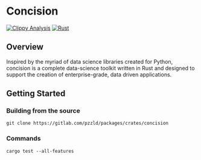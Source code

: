 # Concision

[![Clippy Analysis](https://github.com/scattered-systems/concision/actions/workflows/rust-clippy.yml/badge.svg)](https://github.com/scattered-systems/concision/actions/workflows/rust-clippy.yml)
[![Rust](https://github.com/scattered-systems/concision/actions/workflows/rust.yml/badge.svg)](https://github.com/scattered-systems/concision/actions/workflows/rust.yml)

## Overview

Inspired by the myriad of data science libraries created for Python, concision is a complete data-science toolkit
written in Rust and designed to support the creation of enterprise-grade, data driven applications.

## Getting Started

### Building from the source

    git clone https://gitlab.com/pzzld/packages/crates/concision

### Commands

    cargo test --all-features
